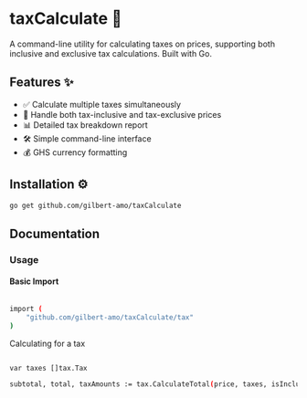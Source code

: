 
# taxCalculate 🧮

A command-line utility for calculating taxes on prices, supporting both inclusive and exclusive tax calculations. Built with Go.

## Features ✨

- ✅ Calculate multiple taxes simultaneously
- 🔄 Handle both tax-inclusive and tax-exclusive prices
- 📊 Detailed tax breakdown report
- 🛠️ Simple command-line interface
- 💰 GHS currency formatting


## Installation ⚙️


```bash
go get github.com/gilbert-amo/taxCalculate
```
    
## Documentation

### Usage
#### Basic Import

```bash

import (
    "github.com/gilbert-amo/taxCalculate/tax"
)

```

Calculating for a tax 
 ```bash 

var taxes []tax.Tax

subtotal, total, taxAmounts := tax.CalculateTotal(price, taxes, isInclusive)


 ```

